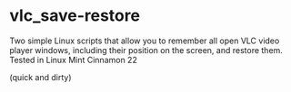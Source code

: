 # vlc_save-restore
Two simple Linux scripts that allow you to remember all open VLC video player windows, including their position on the screen, and restore them. Tested in Linux Mint Cinnamon 22

(quick and dirty)
